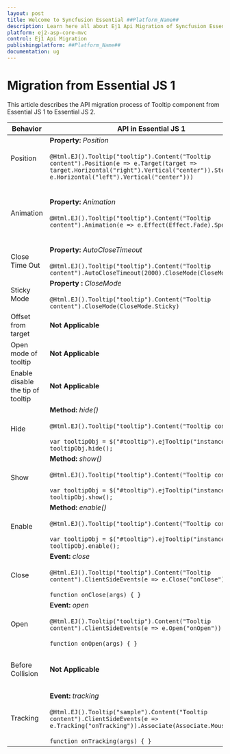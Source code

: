 ```yaml
---
layout: post
title: Welcome to Syncfusion Essential ##Platform_Name##
description: Learn here all about Ej1 Api Migration of Syncfusion Essential ##Platform_Name## widgets based on HTML5 and jQuery.
platform: ej2-asp-core-mvc
control: Ej1 Api Migration
publishingplatform: ##Platform_Name##
documentation: ug
---
```


# Migration from Essential JS 1

This article describes the API migration process of Tooltip component from Essential JS 1 to Essential JS 2.

| Behavior | API in Essential JS 1 | API in Essential JS 2 |
| --- | --- | --- |
| Position | **Property:**  *Position*  <br/><br/>  `@Html.EJ().Tooltip("tooltip").Content("Tooltip content").Position(e => e.Target(target => target.Horizontal("right").Vertical("center")).Stem(e => e.Horizontal("left").Vertical("center")))` | **Property:**  *Position*  <br/><br/>  `@Html.EJS().Tooltip("tooltip").Position(Syncfusion.EJ2.Popups.Position.TopCenter)` |
| Animation | **Property:**  *Animation*  <br/><br/>  `@Html.EJ().Tooltip("tooltip").Content("Tooltip content").Animation(e => e.Effect(Effect.Fade).Speed(200))` | **Property:**  *Animation*  <br/><br/>  `List<Object> animation = new List<Object>();`  <br/>  `animation.Add(new { open = new { effect = "FadeIn" }, close = new { effect = "fadeOut" } });`  <br/>  `ViewBag.animation = animation;`  <br/><br/>`@Html.EJS().Tooltip("tooltip").Animation(ViewBag.animation)`|
| Close Time Out | **Property:**  *AutoCloseTimeout*  <br/><br/>  `@Html.EJ().Tooltip("tooltip").Content("Tooltip content").AutoCloseTimeout(2000).CloseMode(CloseMode.Auto)` | **Property:**  *CloseDelay, openDelay*  <br/><br/>  `@Html.EJS().Tooltip("tooltip").CloseDelay(500)` |
| Sticky Mode |**Property :**  *CloseMode*  <br/><br/>  `@Html.EJ().Tooltip("tooltip").Content("Tooltip content").CloseMode(CloseMode.Sticky)` |**Property:**  *IsSticky*  <br/><br/>  `@Html.EJS().Tooltip("tooltip").IsSticky(true)`|
| Offset from target |**Not Applicable** | **Property:**  *OffsetX/OffsetY*  <br/><br/>  `@Html.EJS().Tooltip("tooltip").OffsetX(10).OffsetY(10)`; |
| Open mode of tooltip | **Not Applicable** | **Property:**  *OpensOn*  <br/><br/>  `@Html.EJS().Tooltip("tooltip").OpensOn("Click")` |
| Enable disable the tip of tooltip | **Not Applicable** | **Property:**  *ShowTipPointer*  <br/><br/>  `@Html.EJS().Tooltip("tooltip").ShowTipPointer(true)` |
| Hide | **Method:**  *hide()*  <br/><br/>  `@Html.EJ().Tooltip("tooltip").Content("Tooltip content")`  <br/><br/>  `var tooltipObj = $("#tooltip").ejTooltip("instance");`  <br/>  `tooltipObj.hide();`| **Method:**  *close()*  <br/><br/>  `@Html.EJS().Tooltip("tooltip").OpensOn("Custom")`  <br/>  <br/>  `var tooltipObj = document.getElementById('tooltip').ej2_instances[0];`  <br/>  `tooltipObj.close();`|
| Show | **Method:**  *show()*  <br/><br/>  `@Html.EJ().Tooltip("tooltip").Content("Tooltip content")`  <br/><br/>  `var tooltipObj = $("#tooltip").ejTooltip("instance");`  <br/>  `tooltipObj.show();` | **Method:**  *open()*  <br/><br/>  `@Html.EJS().Tooltip("tooltip").OpensOn("Custom")`  <br/>  <br/>  `var tooltipObj = document.getElementById('tooltip').ej2_instances[0];`  <br/>  `tooltipObj.open();`|
| Enable | **Method:**  *enable()*  <br/><br/>  `@Html.EJ().Tooltip("tooltip").Content("Tooltip content")`  <br/><br/>  `var tooltipObj = $("#tooltip").ejTooltip("instance");`  <br/>  `tooltipObj.enable();` | **Method:**  *destroy()*  <br/><br/>  `@Html.EJS().Tooltip("tooltip").OpensOn("Custom")`  <br/>  <br/>  `var tooltipObj = document.getElementById('tooltip').ej2_instances[0];`  <br/>  `tooltipObj.destroy();` |
| Close | **Event:**  *close*  <br/><br/>  `@Html.EJ().Tooltip("tooltip").Content("Tooltip content").ClientSideEvents(e => e.Close("onClose"))`  <br/>  <br/>  `function onClose(args) { }` | **Event:**  *AfterClose*  <br/><br/>  `@Html.EJS().Tooltip("tooltip").AfterClose("onAfterClose")`  <br/>  <br/>  `function onAfterClose() { }` |
| Open | **Event:**  *open*  <br/><br/>  `@Html.EJ().Tooltip("tooltip").Content("Tooltip content").ClientSideEvents(e => e.Open("onOpen"))`  <br/>  <br/>  `function onOpen(args) { }` | **Event:**  *AfterOpen*  <br/><br/>  `@Html.EJS().Tooltip("tooltip").AfterOpen("onAfterOpen")`  <br/>  <br/>  `function onAfterOpen() { }`
| Before Collision | **Not Applicable** | **Event:**  *BeforeCollision*  <br/><br/>  `@Html.EJS().Tooltip("tooltip").BeforeCollision("onBeforeCollision")`  <br/>  <br/>  `function onBeforeCollision() { }` |
| Tracking| **Event:**  *tracking*  <br/><br/>  `@Html.EJ().Tooltip("sample").Content("Tooltip content").ClientSideEvents(e => e.Tracking("onTracking")).Associate(Associate.MouseFollow)` <br/>  <br/>  `function onTracking(args) { }` | **Method:**  *MouseTrail*  <br/><br/>  `@Html.EJS().Tooltip("tooltip").MouseTrail(true)` |
